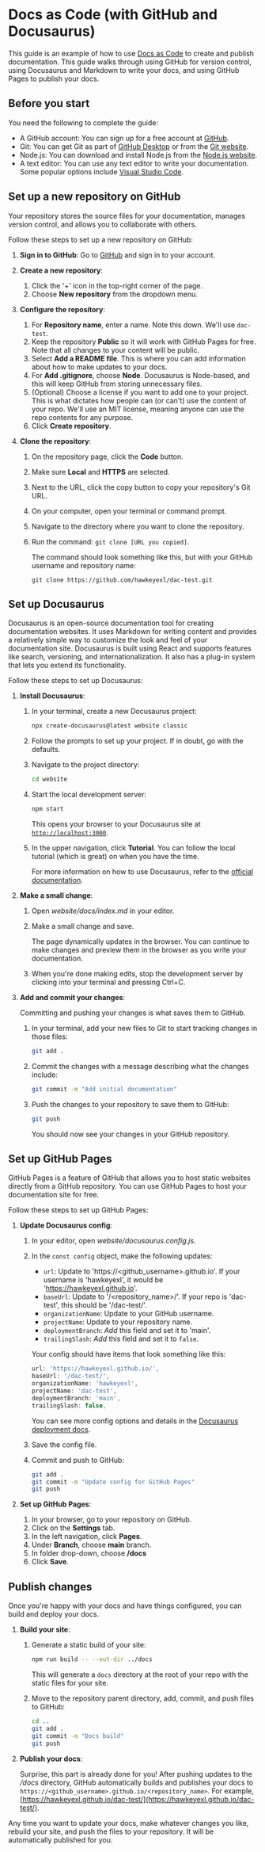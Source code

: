 # Docs as Code (with GitHub and Docusaurus)

This guide is an example of how to use [Docs as Code](https://www.writethedocs.org/guide/docs-as-code/) to create and publish documentation. This guide walks through using GitHub for version control, using Docusaurus and Markdown to write your docs, and using GitHub Pages to publish your docs.

## Before you start

You need the following to complete the guide:

- A GitHub account: You can sign up for a free account at [GitHub](https://github.com).
- Git: You can get Git as part of [GitHub Desktop](https://desktop.github.com/download) or from the [Git website](https://git-scm.com/downloads).
- Node.js: You can download and install Node.js from the [Node.js website](https://nodejs.org/).
- A text editor: You can use any text editor to write your documentation. Some popular options include [Visual Studio Code](https://code.visualstudio.com/).

## Set up a new repository on GitHub

Your repository stores the source files for your documentation, manages version control, and allows you to collaborate with others.

Follow these steps to set up a new repository on GitHub:

1. **Sign in to GitHub**: Go to [GitHub](https://github.com) and sign in to your account.

2. **Create a new repository**:
   1. Click the '+' icon in the top-right corner of the page.
   1. Choose **New repository** from the dropdown menu.

3. **Configure the repository**:
   1. For **Repository name**, enter a name. Note this down. We'll use `dac-test`.
   1. Keep the repository **Public** so it will work with GitHub Pages for free. Note that all changes to your content will be public.
   1. Select **Add a README file**. This is where you can add information about how to make updates to your docs.
   1. For **Add .gitignore**, choose **Node**. Docusaurus is Node-based, and this will keep GitHub from storing unnecessary files.
   1. (Optional) Choose a license if you want to add one to your project. This is what dictates how people can (or can't) use the content of your repo. We'll use an MIT license, meaning anyone can use the repo contents for any purpose.
   1. Click **Create repository**.

4. **Clone the repository**:
   1. On the repository page, click the **Code** button.
   1. Make sure **Local** and **HTTPS** are selected.
   1. Next to the URL, click the copy button to copy your repository's Git URL.
   1. On your computer, open your terminal or command prompt.
   1. Navigate to the directory where you want to clone the repository.
   1. Run the command: `git clone [URL you copied]`.
      
      The command should look something like this, but with your GitHub username and repository name:
      
      `git clone https://github.com/hawkeyexl/dac-test.git`

## Set up Docusaurus

Docusaurus is an open-source documentation tool for creating documentation websites. It uses Markdown for writing content and provides a relatively simple way to customize the look and feel of your documentation site. Docusaurus is built using React and supports features like search, versioning, and internationalization. It also has a plug-in system that lets you extend its functionality.

Follow these steps to set up Docusaurus:

1. **Install Docusaurus**:

    1. In your terminal, create a new Docusaurus project:
       
       ```bash
       npx create-docusaurus@latest website classic
       ```

    1. Follow the prompts to set up your project. If in doubt, go with the defaults.

    1. Navigate to the project directory:
      
       ```bash
       cd website
       ```
      
    1. Start the local development server:
       
       ```bash
       npm start
       ```

       This opens your browser to your Docusaurus site at [`http://localhost:3000`](http://localhost:3000).
       
    1. In the upper navigation, click **Tutorial**. You can follow the local tutorial (which is great) on when you have the time.

       For more information on how to use Docusaurus, refer to the [official documentation](https://docusaurus.io/docs).

2. **Make a small change**:

    1. Open _website/docs/index.md_ in your editor.
    1. Make a small change and save.

       The page dynamically updates in the browser. You can continue to make changes and preview them in the browser as you write your documentation.

    1. When you're done making edits, stop the development server by clicking into your terminal and pressing Ctrl+C.

3. **Add and commit your changes**:

    Committing and pushing your changes is what saves them to GitHub.

    1. In your terminal, add your new files to Git to start tracking changes in those files:

       ```bash
       git add .
       ```
    
    1. Commit the changes with a message describing what the changes include:

       ```bash
       git commit -m "Add initial documentation"
       ```

    1. Push the changes to your repository to save them to GitHub:

       ```bash
       git push
       ```

       You should now see your changes in your GitHub repository.

## Set up GitHub Pages

GitHub Pages is a feature of GitHub that allows you to host static websites directly from a GitHub repository. You can use GitHub Pages to host your documentation site for free.

Follow these steps to set up GitHub Pages:

1. **Update Docusaurus config**:
    1. In your editor, open _website/docusaurus.config.js_.
    1. In the `const config` object, make the following updates:
      
       - `url`: Update to 'https://<github_username>.github.io'. If your username is 'hawkeyexl', it would be 'https://hawkeyexl.github.io'.
       - `baseUrl`: Update to '/<repository_name>/'. If your repo is 'dac-test', this should be '/dac-test/'.
       - `organizationName`: Update to your GitHub username.
       - `projectName`: Update to your repository name.
       - `deploymentBranch`: *Add* this field and set it to 'main'.
       - `trailingSlash`: *Add* this field and set it to `false`.

       Your config should have items that look something like this:

       ```javascript
       url: 'https://hawkeyexl.github.io/',
       baseUrl: '/dac-test/',
       organizationName: 'hawkeyexl',
       projectName: 'dac-test',
       deploymentBranch: 'main',
       trailingSlash: false,
       ```

       You can see more config options and details in the [Docusaurus deployment docs](https://docusaurus.io/docs/deployment).

    1. Save the config file.
    1. Commit and push to GitHub:

       ```bash
       git add .
       git commit -m "Update config for GitHub Pages"
       git push
       ```

1. **Set up GitHub Pages**:
    1. In your browser, go to your repository on GitHub.
    1. Click on the **Settings** tab.
    1. In the left navigation, click **Pages**.
    1. Under **Branch**, choose **main** branch.
    1. In folder drop-down, choose **/docs**
    1. Click **Save**.

## Publish changes

Once you're happy with your docs and have things configured, you can build and deploy your docs.

1. **Build your site**:

    1. Generate a static build of your site:
    
       ```bash
       npm run build -- --out-dir ../docs
       ```

       This will generate a `docs` directory at the root of your repo with the static files for your site.

    1. Move to the repository parent directory, add, commit, and push files to GitHub:

       ```bash
       cd ..
       git add .
       git commit -m "Docs build"
       git push
       ```

1. **Publish your docs**:

    Surprise, this part is already done for you! After pushing updates to the _/docs_ directory, GitHub automatically builds and publishes your docs to `https://<github_username>.github.io/<repository_name>`. For example, [https://hawkeyexl.github.io/dac-test/](https://hawkeyexl.github.io/dac-test/).

Any time you want to update your docs, make whatever changes you like, rebuild your site, and push the files to your repository. It will be automatically published for you.
